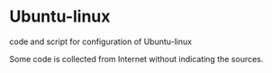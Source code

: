 # Ubuntu-linux
code and script for configuration of Ubuntu-linux

Some code is collected from Internet without indicating the sources. 
